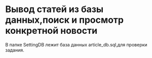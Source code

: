 # Вывод статей из базы данных,поиск и просмотр конкретной новости
В папке SettingDB лежит база данных article_db.sql,для проверки задания.